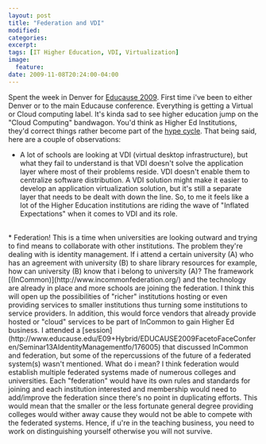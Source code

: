 ```yaml
---
layout: post
title: "Federation and VDI"
modified:
categories: 
excerpt:
tags: [IT Higher Education, VDI, Virtualization]
image:
  feature:
date: 2009-11-08T20:24:00-04:00
---
```

Spent the week in Denver for [Educause 2009](http://www.educause.edu/E2009). First time i've been to either Denver or to the main Educause conference. Everything is getting a Virtual or Cloud computing label. It's kinda sad to see higher education jump on the "Cloud Computing" bandwagon. You'd think as Higher Ed Institutions, they'd correct things rather become part of the [hype cycle](http://en.wikipedia.org/wiki/Hype_cycle). That being said, here are a couple of observations:

* A lot of schools are looking at VDI (virtual desktop infrastructure), but what they fail to understand is that VDI doesn't solve the application layer where most of their problems reside. VDI doesn't enable them to centralize software distribution. A VDI solution might make it easier to develop an application virtualization solution, but it's still a separate layer that needs to be dealt with down the line. So, to me it feels like a lot of the Higher Education institutions are riding the wave of "Inflated Expectations" when it comes to VDI and its role.  
<br>
* Federation! This is a time when universities are looking outward and trying to find means to collaborate with other institutions. The problem they're dealing with is identity management. If i attend a certain university (A) who has an agreement with university (B) to share library resources for example, how can university (B) know that i belong to university (A)? The framework [(InCommon)](http://www.incommonfederation.org/) and the technology are already in place and more schools are joining the federation. I think this will open up the possibilities of "richer" institutions hosting or even providing services to smaller institutions thus turning some institutions to service providers. In addition, this would force vendors that already provide hosted or "cloud" services to be part of InCommon to gain Higher Ed business. I attended a [session](http://www.educause.edu/E09+Hybrid/EDUCAUSE2009FacetoFaceConferen/Seminar13AIdentityManagementfo/176005) that discussed InCommon and federation, but some of the repercussions of the future of a federated system(s) wasn't mentioned. What do i mean? I think federation would establish multiple federated systems made of numerous colleges and universities. Each "federation" would have its own rules and standards for joining and each institution interested and membership would need to add/improve the federation since there's no point in duplicating efforts. This would mean that the smaller or the less fortunate general degree providing colleges would wither away cause they would not be able to compete with the federated systems. Hence, if u're in the teaching business, you need to work on distinguishing yourself otherwise you will not survive.